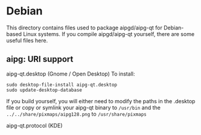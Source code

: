 
Debian
====================
This directory contains files used to package aipgd/aipg-qt
for Debian-based Linux systems. If you compile aipgd/aipg-qt yourself, there are some useful files here.

## aipg: URI support ##


aipg-qt.desktop  (Gnome / Open Desktop)
To install:

	sudo desktop-file-install aipg-qt.desktop
	sudo update-desktop-database

If you build yourself, you will either need to modify the paths in
the .desktop file or copy or symlink your aipg-qt binary to `/usr/bin`
and the `../../share/pixmaps/aipg128.png` to `/usr/share/pixmaps`

aipg-qt.protocol (KDE)

